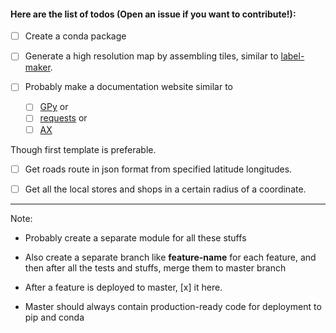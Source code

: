 #### Here are the list of todos **(Open an issue if you want to contribute!)**:

- [ ] Create a conda package
- [ ] Generate a high resolution map by assembling tiles, similar to [label-maker](https://github.com/developmentseed/label-maker).

- [ ] Probably make a documentation website similar to 
  - [ ] [GPy](https://gpy.readthedocs.io) or 
  - [ ] [requests](https://requests.readthedocs.io) or 
  - [ ] [AX](https://ax.dev/) 

Though first template is preferable. 

- [ ] Get roads route in json format from specified latitude longitudes.

- [ ] Get all the local stores and shops in a certain radius of a coordinate.


------------------------------------------------------------------------------

Note:

* Probably create a separate module for all these stuffs

* Also create a separate branch like **feature-name** for each feature, and then after all the tests
 and stuffs, merge them to master branch

* After a feature is deployed to master, [x] it here.

* Master should always contain production-ready code for deployment to pip and conda
